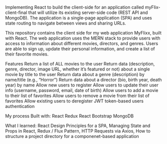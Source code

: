Implementing React to build the client-side for an application called myFlix-client-final that will utilize its existing server-side code (REST API and MongoDB). The application is a single-page application (SPA) and uses state routing to navigate between views and sharing URLs.

This repository contains the client side for my web application MyFlixx, built with React. The web application uses the MERN stack to provide users with access to information about different movies, directors, and genres. Users are able to sign up, update their personal information, and create a list of their favorite movies.

Features
Return a list of ALL movies to the user
Return data (description, genre, director, image URL, whether it’s featured or not) about a single movie by title to the user
Return data about a genre (description) by name/title (e.g., “Horror”)
Return data about a director (bio, birth year, death year) by name
Allow new users to register
Allow users to update their user info (username, password, email, date of birth)
Allow users to add a movie to their list of favorites
Allow users to remove a movie from their list of favorites
Allow existing users to deregister
JWT token-based users authentication


My process Built with:
React
Redux
React Bootstrap
MongoDB

What I learned:
React Design Principles for a SPA,
Managing State and Props in React,
Redux / Flux Pattern,
HTTP Requests via Axios,
How to structure a project directory for a componenet-based application